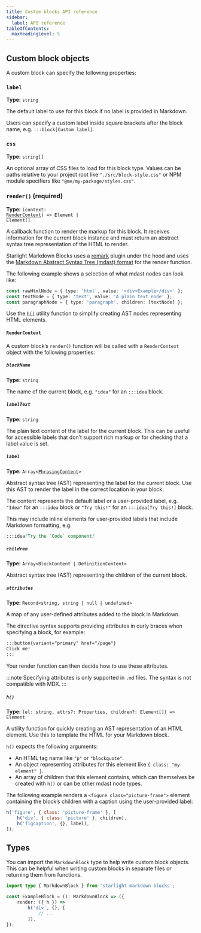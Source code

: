 ```yaml
---
title: Custom blocks API reference
sidebar:
  label: API reference
tableOfContents:
  maxHeadingLevel: 5
---
```


## Custom block objects

A custom block can specify the following properties:

### `label`

**Type:** `string`

The default label to use for this block if no label is provided in Markdown.

Users can specify a custom label inside square brackets after the block name, e.g. `:::block[Custom label]`.

### `css`

**Type:** `string[]`

An optional array of CSS files to load for this block type.
Values can be paths relative to your project root like `"./src/block-style.css"` or NPM module specifiers like `"@me/my-package/styles.css"`.

### `render()` (required)

**Type:** <code>(context: <a href="#rendercontext">RenderContext</a>) => Element | Element[]</code>

A callback function to render the markup for this block.
It receives information for the current block instance and must return an abstract syntax tree representation of the HTML to render.

Starlight Markdown Blocks uses a [remark](https://github.com/remarkjs/remark) plugin under the hood and uses the [Markdown Abstract Syntax Tree (mdast) format](https://github.com/syntax-tree/mdast) for the render function.

The following example shows a selection of what mdast nodes can look like:

```ts
const rawHtmlNode = { type: 'html', value: '<div>Example</div>' };
const textNode = { type: 'text', value: 'A plain text node' };
const paragraphNode = { type: 'paragraph', children: [textNode] };
```

Use the [`h()`](#h) utility function to simplify creating AST nodes representing HTML elements.

#### `RenderContext`

A custom block’s `render()` function will be called with a `RenderContext` object with the following properties:

##### `blockName`

**Type:** `string`

The name of the current block, e.g. `"idea"` for an `:::idea` block.

##### `labelText`

**Type:** `string`

The plain text content of the label for the current block.
This can be useful for accessible labels that don’t support rich markup or for checking that a label value is set.

##### `label`

**Type:** <code>Array&lt;<a href="https://github.com/syntax-tree/mdast?tab=readme-ov-file#phrasingcontent">PhrasingContent</a>&gt;</code>

Abstract syntax tree (AST) representing the label for the current block.
Use this AST to render the label in the correct location in your block.

The content represents the default label or a user-provided label, e.g. `"Idea"` for an `:::idea` block or `"Try this!"` for an `:::idea[Try this!]` block.

This may include inline elements for user-provided labels that include Markdown formatting, e.g.

```md
:::idea[Try the `Code` component]
```

##### `children`

**Type:** `Array<BlockContent | DefinitionContent>`

Abstract syntax tree (AST) representing the children of the current block.

##### `attributes`

**Type:** `Record<string, string | null | undefined>`

A map of any user-defined attributes added to the block in Markdown.

The directive syntax supports providing attributes in curly braces when specifying a block, for example:

```md
:::button{variant="primary" href="/page"}
Click me!
:::
```

Your render function can then decide how to use these attributes.

:::note
Specifying attributes is only supported in `.md` files.
The syntax is not compatible with MDX.
:::

##### `h()`

**Type:** `(el: string, attrs?: Properties, children?: Element[]) => Element`

A utility function for quickly creating an AST representation of an HTML element.
Use this to template the HTML for your Markdown block.

`h()` expects the following arguments:

- An HTML tag name like `"p"` or `"blockquote"`.
- An object representing attributes for this element like `{ class: "my-element" }`.
- An array of children that this element contains, which can themselves be created with `h()` or can be other mdast node types.

The following example renders a `<figure class="picture-frame">` element containing the block’s children with a caption using the user-provided label:

```js
h('figure', { class: 'picture-frame' }, [
	h('div', { class: 'picture' }, children),
	h('figcaption', {}, label),
]);
```

## Types

You can import the `MarkdownBlock` type to help write custom block objects.
This can be helpful when writing custom blocks in separate files or returning them from functions.

```ts {1} /: (MarkdownBlock)/
import type { MarkdownBlock } from 'starlight-markdown-blocks';

const ExampleBlock = (): MarkdownBlock => ({
	render: ({ h }) =>
		h('div', {}, [
			// ...
		]),
});
```
